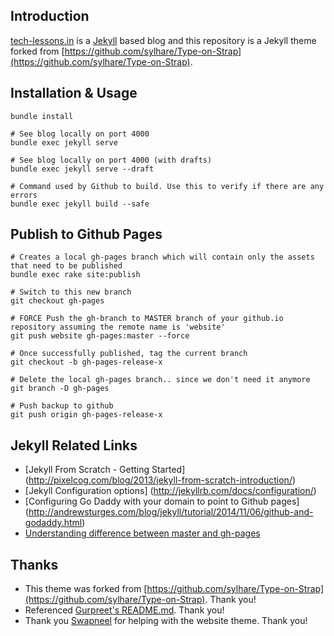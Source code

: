 ## Introduction

[tech-lessons.in](https://tech-lessons.in/) is a [Jekyll](https://jekyllrb.com/) based blog and this repository is a Jekyll theme forked from [https://github.com/sylhare/Type-on-Strap](https://github.com/sylhare/Type-on-Strap). 


## Installation & Usage

    bundle install

    # See blog locally on port 4000
    bundle exec jekyll serve

    # See blog locally on port 4000 (with drafts)
    bundle exec jekyll serve --draft

    # Command used by Github to build. Use this to verify if there are any errors
    bundle exec jekyll build --safe

## Publish to Github Pages

    # Creates a local gh-pages branch which will contain only the assets that need to be published
    bundle exec rake site:publish

    # Switch to this new branch
    git checkout gh-pages

    # FORCE Push the gh-branch to MASTER branch of your github.io repository assuming the remote name is 'website'
    git push website gh-pages:master --force

    # Once successfully published, tag the current branch
    git checkout -b gh-pages-release-x

    # Delete the local gh-pages branch.. since we don't need it anymore
    git branch -D gh-pages

    # Push backup to github
    git push origin gh-pages-release-x


## Jekyll Related Links

+ [Jekyll From Scratch - Getting Started] (http://pixelcog.com/blog/2013/jekyll-from-scratch-introduction/)
+ [Jekyll Configuration options] (http://jekyllrb.com/docs/configuration/)
+ [Configuring Go Daddy with your domain to point to Github pages] (http://andrewsturges.com/blog/jekyll/tutorial/2014/11/06/github-and-godaddy.html)
+ [Understanding difference between master and gh-pages](http://octopress.org/docs/deploying/github/)

## Thanks

+ This theme was forked from [https://github.com/sylhare/Type-on-Strap](https://github.com/sylhare/Type-on-Strap). Thank you!
+ Referenced [Gurpreet's README.md](https://github.com/gsluthra/my_blog/blob/master/README.md). Thank you!
+ Thank you [Swapneel](https://github.com/swapneeldesai) for helping with the website theme. Thank you!
